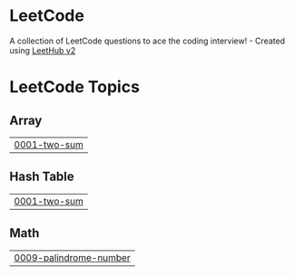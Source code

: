 # LeetCode
A collection of LeetCode questions to ace the coding interview! - Created using [LeetHub v2](https://github.com/arunbhardwaj/LeetHub-2.0)

<!---LeetCode Topics Start-->
# LeetCode Topics
## Array
|  |
| ------- |
| [0001-two-sum](https://github.com/jatinrane14/LeetCode/tree/master/0001-two-sum) |
## Hash Table
|  |
| ------- |
| [0001-two-sum](https://github.com/jatinrane14/LeetCode/tree/master/0001-two-sum) |
## Math
|  |
| ------- |
| [0009-palindrome-number](https://github.com/jatinrane14/LeetCode/tree/master/0009-palindrome-number) |
<!---LeetCode Topics End-->